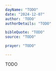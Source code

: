 ```yaml
---
dayName: "TODO"
date: "2024-12-07"
author: 'TODO'
authorDetails: "TODO"

bibleQuote: "TODO"
source: "TODO"

prayer: "TODO"

---
```


TODO
